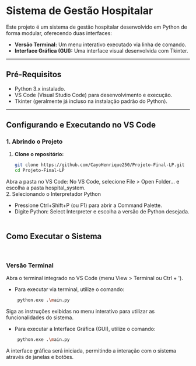 # Sistema de Gestão Hospitalar

Este projeto é um sistema de gestão hospitalar desenvolvido em Python de forma modular, oferecendo duas interfaces:
- **Versão Terminal:** Um menu interativo executado via linha de comando.
- **Interface Gráfica (GUI):** Uma interface visual desenvolvida com Tkinter.

---

## Pré-Requisitos

- Python 3.x instalado.
- VS Code (Visual Studio Code) para desenvolvimento e execução.
- Tkinter (geralmente já incluso na instalação padrão do Python).

---

## Configurando e Executando no VS Code

### 1. Abrindo o Projeto

1. **Clone o repositório:**
   ```bash
   git clone https://github.com/CayoHenrique250/Projeto-Final-LP.git
   cd Projeto-Final-LP
Abra a pasta no VS Code:
No VS Code, selecione File > Open Folder... e escolha a pasta hospital_system.</br>
2. Selecionando o Interpretador Python</br>
- Pressione Ctrl+Shift+P (ou F1) para abrir a Command Palette.
- Digite Python: Select Interpreter e escolha a versão de Python desejada.
</br></br>
## Como Executar o Sistema
</br>

### Versão Terminal
Abra o terminal integrado no VS Code (menu View > Terminal ou Ctrl + ').
- Para executar via terminal, utilize o comando:
  ```bash
   python.exe .\main.py

Siga as instruções exibidas no menu interativo para utilizar as funcionalidades do sistema.
</br>

- Para executar a Interface Gráfica (GUI), utilize o comando:
  ```bash
   python.exe .\main.py
A interface gráfica será iniciada, permitindo a interação com o sistema através de janelas e botões.

